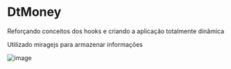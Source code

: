 ﻿# DtMoney
 
 Reforçando conceitos dos hooks e criando a aplicação totalmente dinâmica
 
 Utilizado miragejs para armazenar informações

![image](https://user-images.githubusercontent.com/77466610/187085703-a09aec31-58a8-4e53-8173-a88a6e7a42e6.png)
